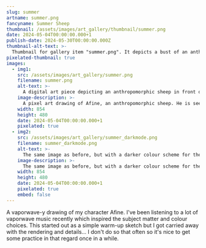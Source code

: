 ```yaml
---
slug: summer
artname: summer.png
fancyname: Summer Sheep
thumbnail: /assets/images/art_gallery/thumbnail/summer.png
date: 2024-05-04T00:00:00.000+1
publish-date: 2024-05-30T00:00:00.000Z
thumbnail-alt-text: >-
  Thumbnail for gallery item "summer.png". It depicts a bust of an anthropomorphic sheep.
pixelated-thumbnail: true
images:
  - img1:
    src: /assets/images/art_gallery/summer.png
    filename: summer.png
    alt-text: >-
      A digital art piece depicting an anthropomorphic sheep in front of an abstract background.
    image-description: >-
      A pixel art drawing of Afine, an anthropomorphic sheep. He is seen sitting with his legs to the side, wearing a bra and skirt made of a translucent pink material with purple rims. He is also wearing a similar purple necklace around his neck. The lighting gives his hair and horns a slightly purple colouration. The background is abstract, with colours and shapes reminiscent of a beach.
    width: 854
    height: 480
    date: 2024-05-04T00:00:00.000+1
    pixelated: true
  - img2:
    src: /assets/images/art_gallery/summer_darkmode.png
    filename: summer_darkmode.png
    alt-text: >-
      The same image as before, but with a darker colour scheme for the background.
    image-description: >-
      The same image as before, but with a darker colour scheme for the background. It has a slightly colder tint, as if to represent nighttime.
    width: 854
    height: 480
    date: 2024-05-04T00:00:00.000+1
    pixelated: true
    embed: false
---
```

<p>
	A vaporwave-y drawing of my character Afine. I've been listening to a lot of vaporwave music recently which inspired the subject matter and colour choices. This started out as a simple warm-up sketch but I got carried away with the rendering and details... I don't do so that often so it's nice to get some practice in that regard once in a while.
</p>
